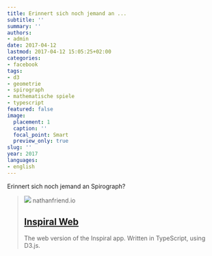 ```yaml
---
title: Erinnert sich noch jemand an ...
subtitle: ''
summary: ''
authors:
- admin
date: 2017-04-12
lastmod: 2017-04-12 15:05:25+02:00
categories:
- facebook
tags:
- d3
- geometrie
- spirograph
- mathematische spiele
- typescript
featured: false
image:
  placement: 1
  caption: ''
  focal_point: Smart
  preview_only: true
slug: ''
year: 2017
languages:
- english
---
```


Erinnert sich noch jemand an Spirograph?
> [![](http://nathanfriend.com/inspiral-web/link-thumbnail.png)](http://nathanfriend.io/inspirograph/)
> nathanfriend.io
> ## [Inspiral Web](http://nathanfriend.io/inspirograph/)
>
>The web version of the Inspiral app. Written in TypeScript, using D3.js.